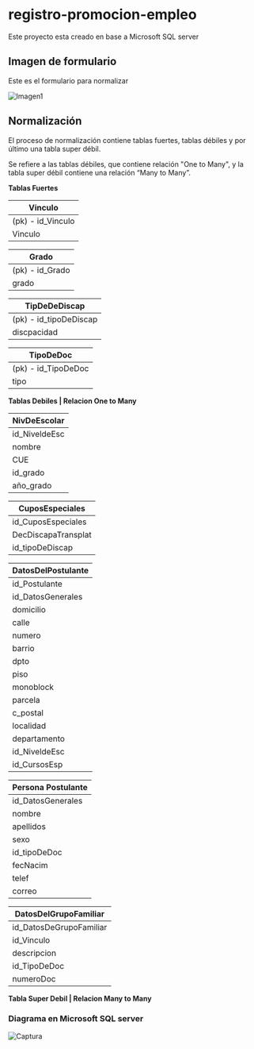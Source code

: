 
# registro-promocion-empleo
Este proyecto esta creado en base a Microsoft SQL server

## Imagen de formulario
Este es el formulario para normalizar

![Imagen1](https://user-images.githubusercontent.com/58866695/152699384-ae4dc0cc-1f00-47d2-85ca-d49d961244de.jpg)


## Normalización 
El proceso de normalización contiene tablas fuertes, tablas débiles y por último una tabla super débil.

Se refiere a las tablas débiles, que contiene relación "One to Many", y la tabla super débil contiene una relación “Many to Many”.


**Tablas Fuertes**


| Vinculo | 
| ------ |
| (pk) - id_Vinculo |
| Vinculo |

| Grado | 
| ------ |
| (pk) - id_Grado |
| grado |

| TipDeDeDiscap | 
| ------ |
| (pk) - id_tipoDeDiscap |
| discpacidad |

| TipoDeDoc | 
| ------ |
| (pk) - id_TipoDeDoc |
| tipo |

**Tablas Debiles | Relacion One to Many**


|NivDeEscolar|
| ------ |
| id_NiveldeEsc |
| nombre |
| CUE |
| id_grado |
| año_grado |

|CuposEspeciales|
| ------ |
| id_CuposEspeciales |
| DecDiscapaTransplat|
| id_tipoDeDiscap |

|DatosDelPostulante|
| ------ |
| id_Postulante |
| id_DatosGenerales |
| domicilio |
| calle |
| numero |
| barrio |
| dpto |
| piso |
| monoblock |
| parcela |
| c_postal |
| localidad |
| departamento |
| id_NiveldeEsc |
| id_CursosEsp |

| Persona Postulante |
| ------ |
| id_DatosGenerales |
| nombre |
| apellidos |
| sexo |
| id_tipoDeDoc |
| fecNacim |
| telef |
| correo |

| DatosDelGrupoFamiliar |
| ------ |
| id_DatosDeGrupoFamiliar |
| id_Vinculo |
| descripcion |
| id_TipoDeDoc |
| numeroDoc |




**Tabla Super Debil | Relacion Many to Many**






### Diagrama en Microsoft SQL server
![Captura](https://user-images.githubusercontent.com/58866695/152699247-f0ff7d30-829d-4285-a9f7-d4a925e715c0.PNG)
